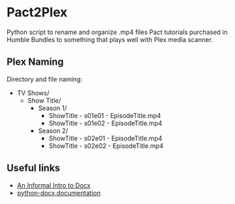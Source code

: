 # Pact2Plex  
Python script to rename and organize .mp4 files Pact tutorials purchased in Humble Bundles to something that plays well with Plex media scanner.  

## Plex Naming  
Directory and file naming:  
* TV Shows/  
  * Show Title/  
    * Season 1/  
      * ShowTitle - s01e01 - EpisodeTitle.mp4  
      * ShowTitle - s01e02 - EpisodeTitle.mp4  
    * Season 2/  
      * ShowTitle - s02e01 - EpisodeTitle.mp4  
      * ShowTitle - s02e02 - EpisodeTitle.mp4  

## Useful links  
- [An Informal Intro to Docx](https://www.toptal.com/xml/an-informal-introduction-to-docx)  
- [python-docx documentation](https://python-docx.readthedocs.io/en/latest/index.html)  
